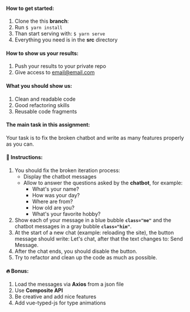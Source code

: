 
#### How to **get started**:

1. Clone the this **branch**:
2. Run `$ yarn install`
3. Than start serving with: `$ yarn serve`
4. Everything you need is in the **src** directory

#### How to show us your results:
1. Push your results to your private repo
2. Give access to email@email.com

#### What you should show us:
1. Clean and readable code
2. Good refactoring skills
3. Reusable code fragments

#### The main task in this assignment:
Your task is to fix the broken chatbot and write as many features properly as you can.

#### 🤖 Instructions:
1. You should fix the broken iteration process:
	- Display the chatbot messages 
	- Allow to answer the questions asked by the **chatbot**, for example:
		- What's your name?
		- How was your day?
		- Where are from?
		- How old are you?
		- What's your favorite hobby?
2. Show each of your message in a blue bubble **`class="me"`** and the chatbot messages in a gray bubble **`class="him"`**.
3. At the start of a new chat (example: reloading the site), the button message should write: Let's chat, after that the text changes to: Send Message.
4. After the chat ends, you should disable the button.
5. Try to refactor and clean up the code as much as possible.

#### 🔥 Bonus:
1. Load the messages via **Axios** from a json file
2. Use **Composite API**
3. Be creative and add nice features
4. Add vue-typed-js for type animations